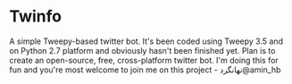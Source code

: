 # Twinfo
A simple Tweepy-based twitter bot.
It's been coded using Tweepy 3.5 and on Python 2.7 platform and obviously hasn't been finished yet. Plan is to create an open-source, free, cross-platform twitter bot. I'm doing this for fun and you're most welcome to join me on this project - 
نهانگرد@amin_hb
